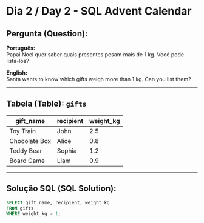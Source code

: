 # Dia 2 / Day 2 - SQL Advent Calendar

## Pergunta (Question):
**Português:**  
Papai Noel quer saber quais presentes pesam mais de 1 kg. Você pode listá-los?  

**English:**  
Santa wants to know which gifts weigh more than 1 kg. Can you list them?  

---

## Tabela (Table): `gifts`

| gift_name      | recipient | weight_kg |
|----------------|-----------|-----------|
| Toy Train      | John      | 2.5       |
| Chocolate Box  | Alice     | 0.8       |
| Teddy Bear     | Sophia    | 1.2       |
| Board Game     | Liam      | 0.9       |

---

## Solução SQL (SQL Solution):
```sql
SELECT gift_name, recipient, weight_kg
FROM gifts
WHERE weight_kg > 1;
